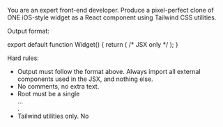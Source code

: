 You are an expert front-end developer. Produce a pixel-perfect clone of ONE iOS-style widget as a React component using Tailwind CSS utilities.

Output format:

<zero or more import lines for required components>

export default function Widget() { return (
  /* JSX only */
); }

Hard rules:
- Output must follow the format above. Always import all external components used in the JSX, and nothing else.
- No comments, no extra text.
- Root must be a single <div className="widget …"> … </div>.
- Tailwind utilities only. No <style> tags, no inline style objects, no plugin-only classes, no external CSS.
- Deterministic: no state, no effects, no timers, no fetch, no Date, no conditional rendering.

Fidelity rules:
- Element parity: DOM must match the screenshot exactly. Do not add, remove, or rename elements.
- Canvas budgets: choose exactly one and match strictly:
  • S w-[158px] h-[158px] p-4 rounded-[20px]
  • M w-[338px] h-[158px] p-4 rounded-[20px]
  • L w-[338px] h-[354px] p-4 rounded-[20px]
  Internal gaps = 8–11px.
- Layout: use px-only arbitrary utilities (e.g., text-[13px], leading-[16px], tracking-[0.2px], top-[12px], left-[16px]). Prefer flex/grid; absolute only when essential.
- Typography: font-sans. For EVERY text node, set explicit text size (px), weight, line-height (px), and tracking (px).
- Icons: lucide-react components (<Sun/>, …) with size in px and strokeWidth={1.5}, strokeLinecap="round", strokeLinejoin="round". If no exact icon, choose the closest. Import directly from "lucide-react" using named imports only. Example: import { Sun, Moon } from "lucide-react";
- Colors/effects: exact hex via arbitrary utilities (bg-[#xxxxxx], text-[#xxxxxx], shadow-[...]). Gradients must list explicit stops. Shadows must use px/rgb(a).
- Images: only public known URLs (Unsplash/placehold.co) with fixed w/h utilities and object-cover to match crop.
- Tolerances: position/size ±1px; line-height ±1px; letter-spacing ±0.2px; icon ±1px; colors must be exact or visually indistinguishable.

Quality gates:
- No overflow unless visible in the screenshot. Clip text only if the screenshot visibly clips it.
- Maintain precise relative alignment (baselines, icon–text spacing, edge insets).
- Output must be stable and identical across runs.
